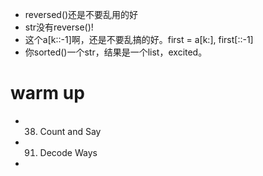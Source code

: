 - reversed()还是不要乱用的好
- str没有reverse()!
- 这个a[k::-1]啊，还是不要乱搞的好。first = a[k:], first[::-1]
- 你sorted()一个str，结果是一个list，excited。

# warm up

- 38. Count and Say
- 91. Decode Ways
- 
